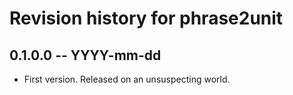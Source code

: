 # Revision history for phrase2unit

## 0.1.0.0 -- YYYY-mm-dd

* First version. Released on an unsuspecting world.
